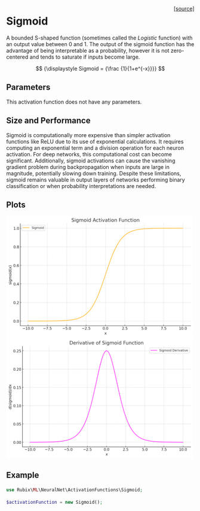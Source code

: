 <span style="float:right;"><a href="https://github.com/RubixML/ML/blob/master/src/NeuralNet/ActivationFunctions/Sigmoid.php">[source]</a></span>

# Sigmoid
A bounded S-shaped function (sometimes called the *Logistic* function) with an output value between 0 and 1. The output of the sigmoid function has the advantage of being interpretable as a probability, however it is not zero-centered and tends to saturate if inputs become large.

$$
{\displaystyle Sigmoid = {\frac {1}{1+e^{-x}}}}
$$

## Parameters
This activation function does not have any parameters.

## Size and Performance
Sigmoid is computationally more expensive than simpler activation functions like ReLU due to its use of exponential calculations. It requires computing an exponential term and a division operation for each neuron activation. For deep networks, this computational cost can become significant. Additionally, sigmoid activations can cause the vanishing gradient problem during backpropagation when inputs are large in magnitude, potentially slowing down training. Despite these limitations, sigmoid remains valuable in output layers of networks performing binary classification or when probability interpretations are needed.

## Plots
<img src="../../images/activation-functions/sigmoid.png" alt="Sigmoid Function" width="500" height="auto">

<img src="../../images/activation-functions/sigmoid-derivative.png" alt="Sigmoid Derivative" width="500" height="auto">

## Example
```php
use Rubix\ML\NeuralNet\ActivationFunctions\Sigmoid;

$activationFunction = new Sigmoid();
```
